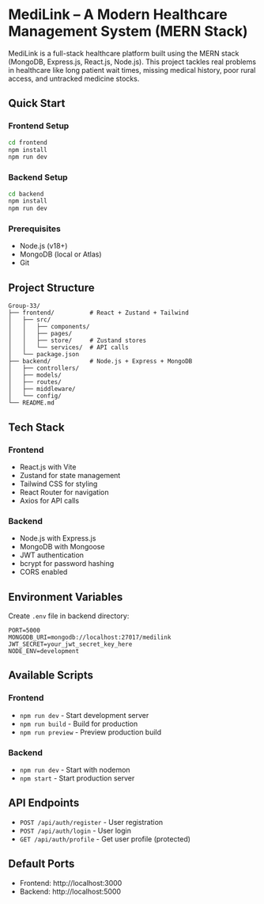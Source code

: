 # MediLink – A Modern Healthcare Management System (MERN Stack)

MediLink is a full-stack healthcare platform built using the MERN stack (MongoDB, Express.js, React.js, Node.js). This project tackles real problems in healthcare like long patient wait times, missing medical history, poor rural access, and untracked medicine stocks.

## Quick Start

### Frontend Setup
```bash
cd frontend
npm install
npm run dev
```

### Backend Setup
```bash
cd backend
npm install
npm run dev
```

### Prerequisites
- Node.js (v18+)
- MongoDB (local or Atlas)
- Git

## Project Structure

```
Group-33/
├── frontend/          # React + Zustand + Tailwind
│   ├── src/
│   │   ├── components/
│   │   ├── pages/
│   │   ├── store/     # Zustand stores
│   │   └── services/  # API calls
│   └── package.json
├── backend/           # Node.js + Express + MongoDB
│   ├── controllers/
│   ├── models/
│   ├── routes/
│   ├── middleware/
│   └── config/
└── README.md
```

## Tech Stack

### Frontend
- React.js with Vite
- Zustand for state management
- Tailwind CSS for styling
- React Router for navigation
- Axios for API calls

### Backend
- Node.js with Express.js
- MongoDB with Mongoose
- JWT authentication
- bcrypt for password hashing
- CORS enabled

## Environment Variables

Create `.env` file in backend directory:
```
PORT=5000
MONGODB_URI=mongodb://localhost:27017/medilink
JWT_SECRET=your_jwt_secret_key_here
NODE_ENV=development
```

## Available Scripts

### Frontend
- `npm run dev` - Start development server
- `npm run build` - Build for production
- `npm run preview` - Preview production build

### Backend
- `npm run dev` - Start with nodemon
- `npm start` - Start production server

## API Endpoints

- `POST /api/auth/register` - User registration
- `POST /api/auth/login` - User login
- `GET /api/auth/profile` - Get user profile (protected)

## Default Ports
- Frontend: http://localhost:3000
- Backend: http://localhost:5000